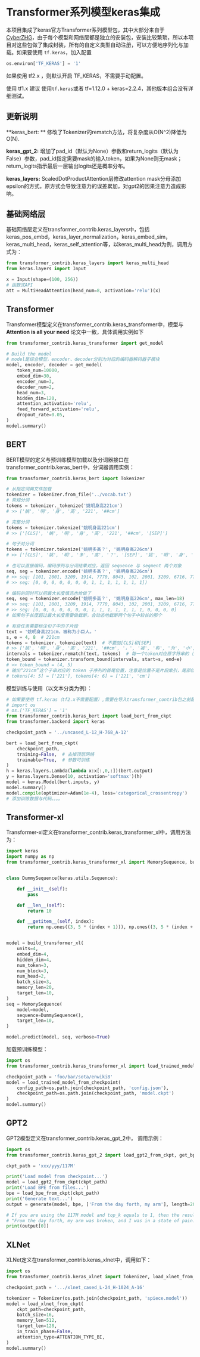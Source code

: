 # Transformer系列模型keras集成

本项目集成了keras官方Transformer系列模型包，其中大部分来自于[CyberZHG](https://github.com/CyberZHG)，由于每个模型和网络层都是独立的安装包，安装比较繁琐，所以本项目对这些包做了集成封装，所有的自定义类型自动注册，可以方便地序列化与加载。如果要使用 `tf.keras`，加入配置

```python
os.environ['TF_KERAS'] = '1'
```

如果使用 tf2.x ，则默认开启 TF_KERAS，不需要手动配置。

使用 tf1.x 建议 使用`tf.keras`或者 tf=1.12.0 + keras=2.2.4，其他版本组合没有详细测试。

## 更新说明

**keras_bert: ** 修改了Tokenizer的rematch方法，将复杂度从O(N^2)降低为O(N).

**keras_gpt_2:**  增加了pad_id（默认为None）参数和return_logits（默认为False）参数，pad_id指定需要mask的输入token，如果为None则无mask；return_logits指示最后一层输出logits还是概率分布。

**keras_layers:**  ScaledDotProductAttention层修改attention mask分母添加epsilon的方式，原方式会导致注意力的误差累加，对gpt2的因果注意力造成影响。



## 基础网络层

基础网络层定义在transformer_contrib.keras_layers中，包括keras_pos_embd，keras_layer_normalization，keras_embed_sim，keras_multi_head，keras_self_attention等，以keras_multi_head为例，调用方式为：

```python
from transformer_contrib.keras_layers import keras_multi_head
from keras.layers import Input

x = Input(shape=(100, 256))
# 函数式API
att = MultiHeadAttention(head_num=8, activation='relu')(x)
```



## Transformer

Transformer模型定义在transformer_contrib.keras_transformer中，模型与 **Attention is all your need** 论文中一致，具体调用实例如下

```python
from transformer_contrib.keras_transformer import get_model

# Build the model
# model是综合模型，encoder、decoder分别为对应的编码器解码器子模块
model, encoder, decoder = get_model(
    token_num=10000,
    embed_dim=30,
    encoder_num=3,
    decoder_num=2,
    head_num=3,
    hidden_dim=120,
    attention_activation='relu',
    feed_forward_activation='relu',
    dropout_rate=0.05,
)
model.summary()

```



## BERT

BERT模型的定义与预训练模型加载以及分词器接口在transformer_contrib.keras_bert中，分词器调用实例：

```python
from transformer_contrib.keras_bert import Tokenizer

# 从指定词典文件加载
tokenizer = Tokenizer.from_file('../vocab.txt')
# 常规分词
tokens = tokenizer._tokenize('姚明身高221cm')
# >> ['姚', '明', '身', '高', '221', '##cm']

# 完整分词
tokens = tokenizer.tokenize('姚明身高221cm')
# >> ['[CLS]', '姚', '明', '身', '高', '221', '##cm', '[SEP]']

# 句子对分词
tokens = tokenizer.tokenize('姚明多高？', '姚明身高226cm')
# >> ['[CLS]', '姚', '明', '多', '高', '？', '[SEP]', '姚', '明', '身', '高', '226', '##cm', '[SEP]']

# 也可以直接编码，编码序列与分词结果对应，返回 sequence 与 segment 两个对象
seq, seg = tokenizer.encode('姚明多高？', '姚明身高226cm')
# >> seq: [101, 2001, 3209, 1914, 7770, 8043, 102, 2001, 3209, 6716, 7770, 10436, 8341, 102]
# >> seg: [0, 0, 0, 0, 0, 0, 0, 1, 1, 1, 1, 1, 1, 1])

# 编码的同时可以把最大长度填充也给做了
seq, seg = tokenizer.encode('姚明多高？', '姚明身高226cm', max_len=18)
# >> seq: [101, 2001, 3209, 1914, 7770, 8043, 102, 2001, 3209, 6716, 7770, 10436, 8341, 102, 0, 0, 0, 0]
# >> seg: [0, 0, 0, 0, 0, 0, 0, 1, 1, 1, 1, 1, 1, 1, 0, 0, 0, 0]
# 如果句子长度超过最大长度需要做截断，会动态地截断两个句子中较长的那个

# 有些任务需要标注句子中的子片段
text = '姚明身高221cm，被称为小巨人。'
s, e = 4, 8  # 221cm
tokens = tokenizer._tokenize(text)  # 不要加[CLS]和[SEP]
# >> ['姚', '明', '身', '高', '221', '##cm', '，', '被', '称', '为', '小', '巨', '人', '。']
intervals = tokenizer.rematch(text, tokens)  # 每一个token对应原字符串的（起始索引，结束索引）
token_bound = tokenizer.transform_bound(intervals, start=s, end=e)
# >> token_bound = (4, 5)
# 输出“221cm”这个子串对应的 token 子序列的首尾位置，注意是位置不是片段索引，尾部位置=尾部片段索引-1：
# tokens[4: 5] = ['221'], tokens[4: 6] = ['221', 'cm']
```



模型训练与使用（以文本分类为例）：

```python
# 如果要使用 tf.keras（tf2.x不需要配置）,需要在导入transformer_contrib包之前配置：
# import os
# os.['TF_KERAS'] = '1'
from transformer_contrib.keras_bert import load_bert_from_ckpt
from transformer.backend import keras

checkpoint_path = '../uncased_L-12_H-768_A-12'

bert = load_bert_from_ckpt(
    checkpoint_path,
    training=False,  # 去掉顶层网络
    trainable=True,  # 参数可训练
)
h = keras.layers.Lambda(lambda x:x[:,0,:])(bert.output)
y = keras.layers.Dense(10, activation='softmax')(h)
model = keras.Model(bert.inputs, y)
model.summary()
model.compile(optimizer=Adam(1e-4), loss='categorical_crossentropy')
# 添加训练数据与代码。。。。
```



## Transformer-xl

Transformer-xl定义在transformer_contrib.keras_transformer_xl中，调用方法为：

```python
import keras
import numpy as np
from transformer_contrib.keras_transformer_xl import MemorySequence, build_transformer_xl


class DummySequence(keras.utils.Sequence):

    def __init__(self):
        pass

    def __len__(self):
        return 10

    def __getitem__(self, index):
        return np.ones((3, 5 * (index + 1))), np.ones((3, 5 * (index + 1), 3))


model = build_transformer_xl(
    units=4,
    embed_dim=4,
    hidden_dim=4,
    num_token=3,
    num_block=3,
    num_head=2,
    batch_size=3,
    memory_len=20,
    target_len=10,
)
seq = MemorySequence(
    model=model,
    sequence=DummySequence(),
    target_len=10,
)

model.predict(model, seq, verbose=True)
```

加载预训练模型：

```python
import os
from transformer_contrib.keras_transformer_xl import load_trained_model_from_checkpoint

checkpoint_path = 'foo/bar/sota/enwiki8'
model = load_trained_model_from_checkpoint(
    config_path=os.path.join(checkpoint_path, 'config.json'),
    checkpoint_path=os.path.join(checkpoint_path, 'model.ckpt')
)
model.summary()
```



## GPT2

GPT2模型定义在transformer_contrib.keras_gpt_2中， 调用示例：

```python
import os
from transformer_contrib.keras_gpt_2 import load_gpt2_from_ckpt, get_bpe_from_files, generate

ckpt_path = 'xxx/yyy/117M'

print('Load model from checkpoint...')
model = load_gpt2_from_ckpt(ckpt_path)
print('Load BPE from files...')
bpe = load_bpe_from_ckpt(ckpt_path)
print('Generate text...')
output = generate(model, bpe, ['From the day forth, my arm'], length=20, top_k=1)

# If you are using the 117M model and top_k equals to 1, then the result will be:
# "From the day forth, my arm was broken, and I was in a state of pain. I was in a state of pain,"
print(output[0])
```



## XLNet

XLNet定义在transformer_contrib.keras_xlnet中，调用如下：

```python
import os
from transformer_contrib.keras_xlnet import Tokenizer, load_xlnet_from_ckpt, ATTENTION_TYPE_BI

checkpoint_path = '.../xlnet_cased_L-24_H-1024_A-16'

tokenizer = Tokenizer(os.path.join(checkpoint_path, 'spiece.model'))
model = load_xlnet_from_ckpt(
    ckpt_path=checkpoint_path,
    batch_size=16,
    memory_len=512,
    target_len=128,
    in_train_phase=False,
    attention_type=ATTENTION_TYPE_BI,
)
model.summary()
```

